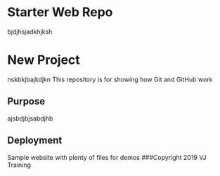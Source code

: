 # Starter Web Repo
bjdjhsjadkhjksh
# New Project
nskbkjbajkdjkn
This repository is for showing how Git and GitHub work

## Purpose
ajsbdjbjsabdjhb
## Deployment
Sample website with plenty of files for demos
###Copyright
2019 VJ Training